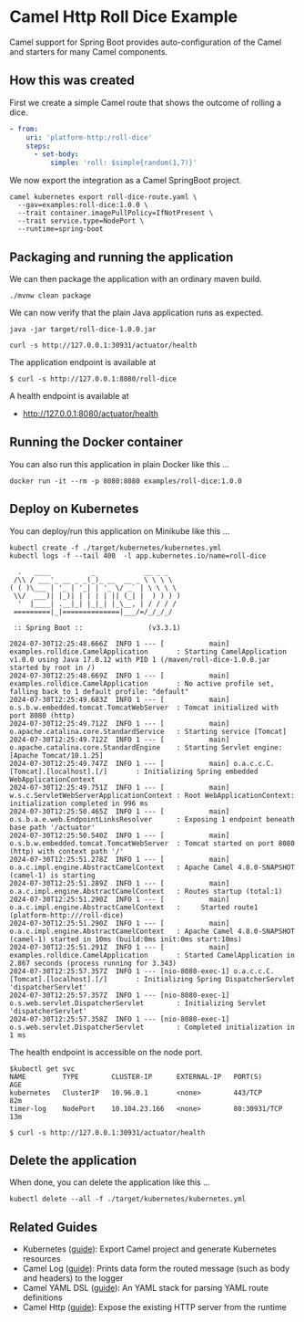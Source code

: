 # Camel Http Roll Dice Example

Camel support for Spring Boot provides auto-configuration of the Camel and starters for many Camel components.

## How this was created

First we create a simple Camel route that shows the outcome of rolling a dice.

```yaml
- from:
    uri: 'platform-http:/roll-dice'
    steps:
      - set-body:
          simple: 'roll: $simple{random(1,7)}'
```

We now export the integration as a Camel SpringBoot project.

```shell 
camel kubernetes export roll-dice-route.yaml \
  --gav=examples:roll-dice:1.0.0 \
  --trait container.imagePullPolicy=IfNotPresent \
  --trait service.type=NodePort \
  --runtime=spring-boot
```

## Packaging and running the application

We can then package the application with an ordinary maven build.

```shell
./mvnw clean package
```

We can now verify that the plain Java application runs as expected.

```shell
java -jar target/roll-dice-1.0.0.jar

curl -s http://127.0.0.1:30931/actuator/health
```

The application endpoint is available at 

```
$ curl -s http://127.0.0.1:8080/roll-dice
```

A health endpoint is available at
* http://127.0.0.1:8080/actuator/health

## Running the Docker container

You can also run this application in plain Docker like this ...

```shell
docker run -it --rm -p 8080:8080 examples/roll-dice:1.0.0 
```

## Deploy on Kubernetes

You can deploy/run this application on Minikube like this ...

```shell
kubectl create -f ./target/kubernetes/kubernetes.yml
kubectl logs -f --tail 400  -l app.kubernetes.io/name=roll-dice

  .   ____          _            __ _ _
 /\\ / ___'_ __ _ _(_)_ __  __ _ \ \ \ \
( ( )\___ | '_ | '_| | '_ \/ _` | \ \ \ \
 \\/  ___)| |_)| | | | | || (_| |  ) ) ) )
  '  |____| .__|_| |_|_| |_\__, | / / / /
 =========|_|==============|___/=/_/_/_/

 :: Spring Boot ::                (v3.3.1)

2024-07-30T12:25:48.666Z  INFO 1 --- [           main] examples.rolldice.CamelApplication       : Starting CamelApplication v1.0.0 using Java 17.0.12 with PID 1 (/maven/roll-dice-1.0.0.jar started by root in /)
2024-07-30T12:25:48.669Z  INFO 1 --- [           main] examples.rolldice.CamelApplication       : No active profile set, falling back to 1 default profile: "default"
2024-07-30T12:25:49.683Z  INFO 1 --- [           main] o.s.b.w.embedded.tomcat.TomcatWebServer  : Tomcat initialized with port 8080 (http)
2024-07-30T12:25:49.712Z  INFO 1 --- [           main] o.apache.catalina.core.StandardService   : Starting service [Tomcat]
2024-07-30T12:25:49.712Z  INFO 1 --- [           main] o.apache.catalina.core.StandardEngine    : Starting Servlet engine: [Apache Tomcat/10.1.25]
2024-07-30T12:25:49.747Z  INFO 1 --- [           main] o.a.c.c.C.[Tomcat].[localhost].[/]       : Initializing Spring embedded WebApplicationContext
2024-07-30T12:25:49.751Z  INFO 1 --- [           main] w.s.c.ServletWebServerApplicationContext : Root WebApplicationContext: initialization completed in 996 ms
2024-07-30T12:25:50.465Z  INFO 1 --- [           main] o.s.b.a.e.web.EndpointLinksResolver      : Exposing 1 endpoint beneath base path '/actuator'
2024-07-30T12:25:50.540Z  INFO 1 --- [           main] o.s.b.w.embedded.tomcat.TomcatWebServer  : Tomcat started on port 8080 (http) with context path '/'
2024-07-30T12:25:51.278Z  INFO 1 --- [           main] o.a.c.impl.engine.AbstractCamelContext   : Apache Camel 4.8.0-SNAPSHOT (camel-1) is starting
2024-07-30T12:25:51.289Z  INFO 1 --- [           main] o.a.c.impl.engine.AbstractCamelContext   : Routes startup (total:1)
2024-07-30T12:25:51.290Z  INFO 1 --- [           main] o.a.c.impl.engine.AbstractCamelContext   :     Started route1 (platform-http:///roll-dice)
2024-07-30T12:25:51.290Z  INFO 1 --- [           main] o.a.c.impl.engine.AbstractCamelContext   : Apache Camel 4.8.0-SNAPSHOT (camel-1) started in 10ms (build:0ms init:0ms start:10ms)
2024-07-30T12:25:51.291Z  INFO 1 --- [           main] examples.rolldice.CamelApplication       : Started CamelApplication in 2.867 seconds (process running for 3.343)
2024-07-30T12:25:57.357Z  INFO 1 --- [nio-8080-exec-1] o.a.c.c.C.[Tomcat].[localhost].[/]       : Initializing Spring DispatcherServlet 'dispatcherServlet'
2024-07-30T12:25:57.357Z  INFO 1 --- [nio-8080-exec-1] o.s.web.servlet.DispatcherServlet        : Initializing Servlet 'dispatcherServlet'
2024-07-30T12:25:57.358Z  INFO 1 --- [nio-8080-exec-1] o.s.web.servlet.DispatcherServlet        : Completed initialization in 1 ms
```

The health endpoint is accessible on the node port.

```
$kubectl get svc
NAME         TYPE        CLUSTER-IP      EXTERNAL-IP   PORT(S)        AGE
kubernetes   ClusterIP   10.96.0.1       <none>        443/TCP        82m
timer-log    NodePort    10.104.23.166   <none>        80:30931/TCP   13m

$ curl -s http://127.0.0.1:30931/actuator/health
```

## Delete the application

When done, you can delete the application like this ...

```shell
kubectl delete --all -f ./target/kubernetes/kubernetes.yml
```

## Related Guides

- Kubernetes ([guide](https://camel.apache.org/manual/camel-jbang-kubernetes.html)): Export Camel project and generate Kubernetes resources
- Camel Log ([guide](https://camel.apache.org/components/log-component.html)): Prints data form the routed message (such as body and headers) to the logger
- Camel YAML DSL ([guide](https://camel.apache.org/components/others/yaml-dsl.html)): An YAML stack for parsing YAML route definitions
- Camel Http ([guide](https://camel.apache.org/components/platform-http-component.html)): Expose the existing HTTP server from the runtime
